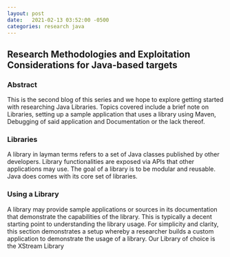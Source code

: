 ```yaml
---
layout: post
date:   2021-02-13 03:52:00 -0500
categories: research java
---
```


Research Methodologies and Exploitation Considerations for Java-based targets
---

<h3><b>Abstract</b></h3>

This is the second blog of this series and we hope to explore getting started with researching Java Libraries. Topics covered include a brief note on Libraries, setting up a sample application that uses a library using Maven, Debugging of said application and Documentation or the lack thereof.

<h3>Libraries</h3>

A library in layman terms refers to a set of Java classes published by other developers. Library functionalities are exposed via APIs that other applications may use. The goal of a library is to be modular and reusable. Java does comes with its core set of libraries.

<h3>Using a Library</h3>

A library may provide sample applications or sources in its documentation that demonstrate the capabilities of the library. This is typically a decent starting point to understanding the library usage. For simplicity and clarity, this section demonstrates a setup whereby a researcher builds a custom application to demonstrate the usage of a library. Our Library of choice is the XStream Library
